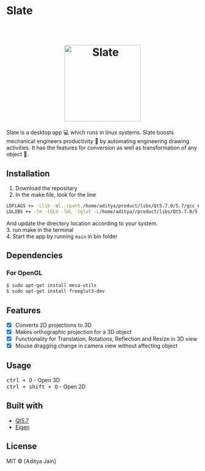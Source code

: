 # Slate

<h1 align="center">
  <br>
  <img src="https://preview.ibb.co/gNOfEx/logo.jpg" alt="Slate" width="200">
</h1>

Slate is a desktop app :computer: which runs in linux systems. Slate boosts mechanical engineers productivity :rocket: by automating engineering drawing activities.
It has the features for conversion as well as transformation of any object :raised_hands:.

<!-- # Demo
<br>


<img src="https://j.gifs.com/BBqE8Y.gif"> -->

## Installation

1. Download the repositary<br>
2. In the make file, look for the line
```sh
LDFLAGS += -Llib -Wl,-rpath,/home/aditya/product/libs/Qt5.7.0/5.7/gcc_64/lib
LDLIBS += -lm -lGLU -lGL -lglut -L/home/aditya//product/libs/Qt5.7.0/5.7/gcc_64/lib $(SUBLIBS) -lQt5Widgets -lQt5Gui -lQt5Core -lpthread -L/usr/lib64 -lm
```
And update the directory location according to your system.<br>
3. run make in the terminal<br>
4. Start the app by running `main` in bin folder

## Dependencies

### For OpenGL
```sh
$ sudo apt-get install mesa-utils
$ sudo apt-get install freeglut3-dev
```

## Features

- [x] Converts 2D projections to 3D
- [x] Makes orthographic projection for a 3D object
- [x] Functionality for Translation, Rotations, Reflection and Resize in 3D view 
- [x] Mouse dragging change in camera view without affecting object

## Usage
<kbd>ctrl + O</kbd> - Open 3D<br>
<kbd>ctrl + shift + O</kbd> - Open 2D

## Built with
- [Qt5.7](https://www1.qt.io/qt5-7/)<br>
- [Eigen](http://eigen.tuxfamily.org/)<br>


## License

MIT  © [Aditya Jain]
